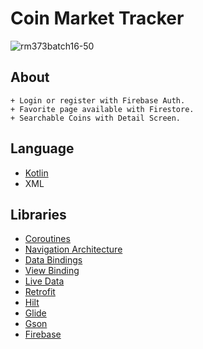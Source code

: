 # Coin Market Tracker

![rm373batch16-50](https://user-images.githubusercontent.com/26333702/156716247-d56d4c37-78b6-4c83-8cd3-f8f0de2c9a39.jpg)

## About
```
+ Login or register with Firebase Auth.
+ Favorite page available with Firestore.
+ Searchable Coins with Detail Screen.
```

## Language
* [Kotlin](https://kotlinlang.org)
* XML

## Libraries

* [Coroutines](https://developer.android.com/kotlin/coroutines)
* [Navigation Architecture](https://developer.android.com/guide/navigation/navigation-getting-started)
* [Data Bindings](https://developer.android.com/topic/libraries/data-binding)
* [View Binding](https://developer.android.com/topic/libraries/data-binding)
* [Live Data](https://developer.android.com/topic/libraries/architecture/livedata)
* [Retrofit](https://square.github.io/retrofit/)
* [Hilt](https://developer.android.com/training/dependency-injection/hilt-android)
* [Glide](https://github.com/bumptech/glide)
* [Gson](https://github.com/google/gson)
* [Firebase](https://firebase.google.com)
